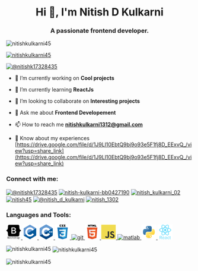 

<!--
**Nitishkulkarni45/Nitishkulkarni45** is a ✨ _special_ ✨ repository because its `README.md` (this file) appears on your GitHub profile.

Here are some ideas to get you started:

- 🔭 I’m currently working on ...
- 🌱 I’m currently learning ...
- 👯 I’m looking to collaborate on ...
- 🤔 I’m looking for help with ...
- 💬 Ask me about ...
- 📫 How to reach me: ...
- 😄 Pronouns: ...
- ⚡ Fun fact: ...
-->
<h1 align="center">Hi 👋, I'm Nitish D Kulkarni</h1>
<h3 align="center">A passionate frontend developer.</h3>

<p align="left"> <img src="https://komarev.com/ghpvc/?username=nitishkulkarni45&label=Profile%20views&color=0e75b6&style=flat" alt="nitishkulkarni45" /> </p>

<p align="left"> <a href="https://github.com/ryo-ma/github-profile-trophy"><img src="https://github-profile-trophy.vercel.app/?username=nitishkulkarni45" alt="nitishkulkarni45" /></a> </p>

<p align="left"> <a href="https://twitter.com/@nitishk17328435" target="blank"><img src="https://img.shields.io/twitter/follow/@nitishk17328435?logo=twitter&style=for-the-badge" alt="@nitishk17328435" /></a> </p>

- 🔭 I’m currently working on **Cool projects**

- 🌱 I’m currently learning **ReactJs**

- 👯 I’m looking to collaborate on **Interesting projects**

- 💬 Ask me about **Frontend Developement**

- 📫 How to reach me **nitishkulkarni1312@gmail.com**

- 📄 Know about my experiences [https://drive.google.com/file/d/1J9Ll10EbtQ9bj9o93e5F1fj8D_EExvQ_/view?usp=share_link](https://drive.google.com/file/d/1J9Ll10EbtQ9bj9o93e5F1fj8D_EExvQ_/view?usp=share_link)

<h3 align="left">Connect with me:</h3>
<p align="left">
<a href="[https://twitter.com/nitishk17328435](https://twitter.com/nitishk17328435)" target="blank"><img align="center" src="https://raw.githubusercontent.com/rahuldkjain/github-profile-readme-generator/master/src/images/icons/Social/twitter.svg" alt="@nitishk17328435" height="30" width="40" /></a>
<a href="https://linkedin.com/in/nitish-kulkarni-bb0427190" target="blank"><img align="center" src="https://raw.githubusercontent.com/rahuldkjain/github-profile-readme-generator/master/src/images/icons/Social/linked-in-alt.svg" alt="nitish-kulkarni-bb0427190" height="30" width="40" /></a>
<a href="https://instagram.com/nitish_kulkarni_02" target="blank"><img align="center" src="https://raw.githubusercontent.com/rahuldkjain/github-profile-readme-generator/master/src/images/icons/Social/instagram.svg" alt="nitish_kulkarni_02" height="30" width="40" /></a>
<a href="https://dribbble.com/nitish45" target="blank"><img align="center" src="https://raw.githubusercontent.com/rahuldkjain/github-profile-readme-generator/master/src/images/icons/Social/dribbble.svg" alt="nitish45" height="30" width="40" /></a>
<a href="https://medium.com/@nitish_d_kulkarni" target="blank"><img align="center" src="https://raw.githubusercontent.com/rahuldkjain/github-profile-readme-generator/master/src/images/icons/Social/medium.svg" alt="@nitish_d_kulkarni" height="30" width="40" /></a>
<a href="https://www.codechef.com/users/nitish_1302" target="blank"><img align="center" src="https://cdn.jsdelivr.net/npm/simple-icons@3.1.0/icons/codechef.svg" alt="nitish_1302" height="30" width="40" /></a>
</p>

<h3 align="left">Languages and Tools:</h3>
<p align="left"> <a href="https://getbootstrap.com" target="_blank" rel="noreferrer"> <img src="https://raw.githubusercontent.com/devicons/devicon/master/icons/bootstrap/bootstrap-plain-wordmark.svg" alt="bootstrap" width="40" height="40"/> </a> <a href="https://www.cprogramming.com/" target="_blank" rel="noreferrer"> <img src="https://raw.githubusercontent.com/devicons/devicon/master/icons/c/c-original.svg" alt="c" width="40" height="40"/> </a> <a href="https://www.w3schools.com/cpp/" target="_blank" rel="noreferrer"> <img src="https://raw.githubusercontent.com/devicons/devicon/master/icons/cplusplus/cplusplus-original.svg" alt="cplusplus" width="40" height="40"/> </a> <a href="https://www.w3schools.com/css/" target="_blank" rel="noreferrer"> <img src="https://raw.githubusercontent.com/devicons/devicon/master/icons/css3/css3-original-wordmark.svg" alt="css3" width="40" height="40"/> </a> <a href="https://git-scm.com/" target="_blank" rel="noreferrer"> <img src="https://www.vectorlogo.zone/logos/git-scm/git-scm-icon.svg" alt="git" width="40" height="40"/> </a> <a href="https://www.w3.org/html/" target="_blank" rel="noreferrer"> <img src="https://raw.githubusercontent.com/devicons/devicon/master/icons/html5/html5-original-wordmark.svg" alt="html5" width="40" height="40"/> </a> <a href="https://developer.mozilla.org/en-US/docs/Web/JavaScript" target="_blank" rel="noreferrer"> <img src="https://raw.githubusercontent.com/devicons/devicon/master/icons/javascript/javascript-original.svg" alt="javascript" width="40" height="40"/> </a> <a href="https://www.mathworks.com/" target="_blank" rel="noreferrer"> <img src="https://upload.wikimedia.org/wikipedia/commons/2/21/Matlab_Logo.png" alt="matlab" width="40" height="40"/> </a> <a href="https://www.python.org" target="_blank" rel="noreferrer"> <img src="https://raw.githubusercontent.com/devicons/devicon/master/icons/python/python-original.svg" alt="python" width="40" height="40"/> </a> <a href="https://reactjs.org/" target="_blank" rel="noreferrer"> <img src="https://raw.githubusercontent.com/devicons/devicon/master/icons/react/react-original-wordmark.svg" alt="react" width="40" height="40"/> </a> </p>

<p><img align="left" src="https://github-readme-stats.vercel.app/api/top-langs?username=nitishkulkarni45&show_icons=true&locale=en&layout=compact" alt="nitishkulkarni45" /></p>

<p>&nbsp;<img align="center" src="https://github-readme-stats.vercel.app/api?username=nitishkulkarni45&show_icons=true&locale=en" alt="nitishkulkarni45" /></p>

<p><img align="center" src="https://github-readme-streak-stats.herokuapp.com/?user=nitishkulkarni45&" alt="nitishkulkarni45" /></p>


